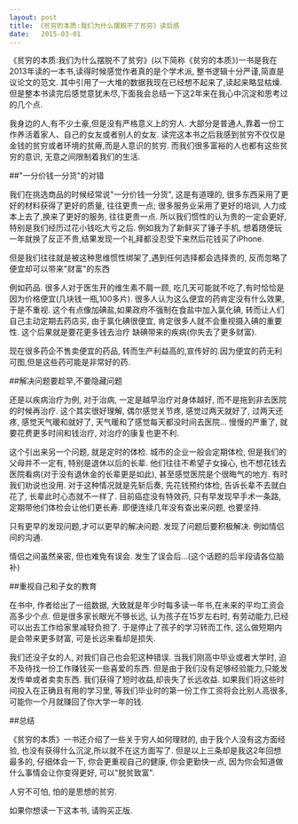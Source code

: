 ```yaml
---
layout: post
title: 《贫穷的本质:我们为什么摆脱不了贫穷》读后感
date:   2015-03-01
---
```


《贫穷的本质:我们为什么摆脱不了贫穷》(以下简称《贫穷的本质》)一书是我在2013年读的一本书,读得时候感觉作者真的是个学术派,
整书逻辑十分严谨,简直是议论文的范文. 其中引用了一大堆的数据我现在已经想不起来了,读起来略显枯燥.
但是整本书读完后感觉意犹未尽,下面我会总结一下这2年来在我心中沉淀和思考过的几个点.

我身边的人,有不少土豪,但是没有严格意义上的穷人. 大部分是普通人,靠着一份工作养活着家人、自己的女友或者别人的女友.
读完这本书之后我感到贫穷不仅仅是金钱的贫穷或者环境的贫瘠,而是人意识的贫穷. 而我们很多富裕的人也都有这些贫穷的意识, 无意之间限制着我们的生活.

##"一分价钱一分货"的对错

我们在挑选商品的时候经常说"一分价钱一分货", 这是有道理的, 很多东西采用了更好的材料获得了更好的质量, 往往更贵一点;
很多服务业采用了更好的培训, 人力成本上去了,换来了更好的服务, 往往更贵一点. 所以我们惯性的认为贵的一定会更好,
特别是我们经历过花小钱吃大亏之后. 例如我为了新鲜买了锤子手机, 想着随便玩一年就换了反正不贵,结果发现一个礼拜都没忍受下来然后花钱买了iPhone.

但是我们往往就是被这种思维惯性绑架了,遇到任何选择都会选择贵的, 反而忽略了便宜却可以带来"财富"的东西

例如药品. 很多人对于医生开的维生素不屑一顾, 吃几天可能就不吃了,有时恰恰是因为价格便宜(几块钱一瓶,100多片).
很多人认为这么便宜的药肯定没有什么效果, 于是不重视. 这个有点像加碘盐,如果政府不强制在食盐中加入氯化碘,
转而让人们自己主动定期去药店买, 由于氯化碘很便宜, 肯定很多人就不会重视摄入碘的重要性. 这个后果就是要花更多钱去治疗
缺碘带来的疾病(你失去了更多财富).

现在很多药企不售卖便宜的药品, 转而生产利益高的,宣传好的.因为便宜的药无利可图,但是这些药可能是非常好的药.

##解决问题要趁早,不要隐藏问题

还是以疾病治疗为例, 对于治病, 一定是越早治疗对身体越好, 而不是拖到非去医院的时候再治疗. 这个其实很好理解,
偶尔感觉关节疼, 感觉过两天就好了, 过两天还疼, 感觉天气暖和就好了, 天气暖和了感觉每天都没时间去医院...
慢慢的严重了, 就要花费更多时间和钱治疗, 对治疗的康复也更不利.

这个引出来另一个问题, 就是定时的体检. 城市的企业一般会定期体检, 但是我们的父母并不一定有, 特别是退休以后的长辈.
他们往往不希望子女操心, 也不想花钱去医院看病(对于没有退休金的长辈更是如此), 甚至感觉医院是个很晦气的地方. 有时我们劝说也没用.
对于这种情况就是先斩后奏, 先花钱预约体检, 告诉长辈不去就白花了, 长辈此时心态就不一样了. 目前癌症没有特效药,
只有早发现早手术一条路, 定期带他们体检会让他们更长寿. 即便连续几年没有查出来问题, 也要坚持.

只有更早的发现问题,才可以更早的解决问题. 发现了问题后要积极解决. 例如情侣间的沟通.

情侣之间虽然亲密, 但也难免有误会. 发生了误会后...(这个话题的后半段请各位脑补)

##重视自己和子女的教育

在书中, 作者给出了一组数据, 大致就是年少时每多读一年书,在未来的平均工资会高多少个点. 但是很多家长眼光不够长远,
认为孩子在15岁左右时, 有劳动能力,已经可以出去工作给家里减轻负担了. 于是停止了孩子的学习转而工作, 这么做短期内是会带来更多财富,
可是长远来看却是损失.

我们还没子女的人, 对我们自己也会犯这种错误. 当我们刚高中毕业或者大学时, 迫不及待找一份工作赚钱买一些喜爱的东西.
但是由于我们没有足够经验能力,只能发发传单或者卖卖东西. 我们获得了短时收益,却丧失了长远收益. 如果我们将这些时间投入在正确且有用的学习里,
等我们毕业时的第一份工作工资将会比别人高很多,可能你一个月就赚回了你大学一年的钱.

##总结

《贫穷的本质》一书还介绍了一些关于穷人如何理财的, 由于我个人没有这方面经验, 也没有获得什么沉淀,所以就不在这方面写了.
但是以上三条却是我这2年回想最多的, 仔细体会一下, 你会更重视自己的健康, 你会更勤快一点, 因为你会知道做什么事情会让你变得更好,
可以"脱贫致富".

人穷不可怕, 怕的是思想的贫穷.

如果你想读一下这本书, 请购买正版.
